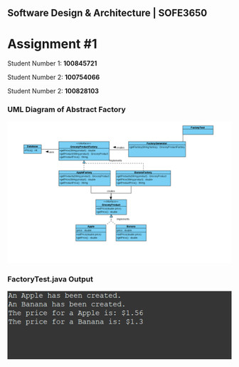 ## Software Design & Architecture | SOFE3650
# Assignment #1

 Student Number 1: **100845721**
 
 Student Number 2: **100754066**

 Student Number 2: **100828103**

### UML Diagram of Abstract Factory

![UML_Diagram](./UML_Diagram.png)

### FactoryTest.java Output

![Output](./Output.png)
